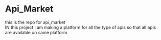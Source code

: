 # Api_Market
this is the repo for api_market
<br>
IN this project i am making a platform for all the type of apis so that all apis are available on same platform
